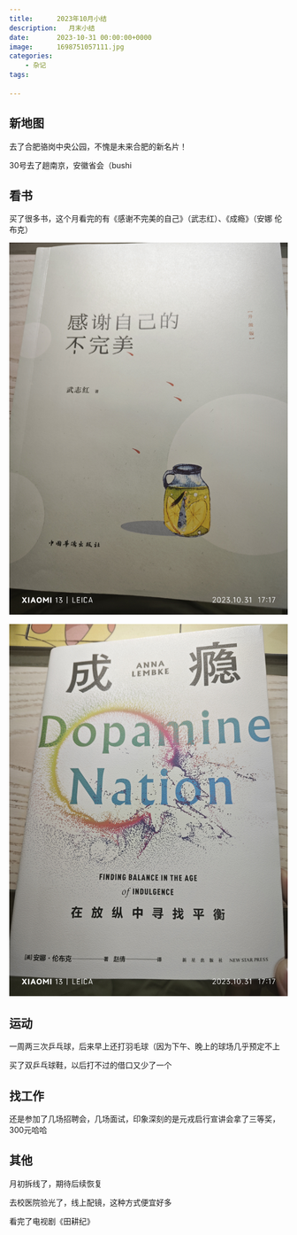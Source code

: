 ```yaml
---
title:      2023年10月小结
description:   月末小结
date:       2023-10-31 00:00:00+0000
image:      1698751057111.jpg
categories:
    - 杂记
tags:
    
---
```


## 新地图

去了合肥骆岗中央公园，不愧是未来合肥的新名片！

30号去了趟南京，安徽省会（bushi


## 看书

买了很多书，这个月看完的有《感谢不完美的自己》（武志红）、《成瘾》（安娜 伦布克）

![](IMG_20231031_171714.jpg)

![](IMG_20231031_171702.jpg)

## 运动

一周两三次乒乓球，后来早上还打羽毛球（因为下午、晚上的球场几乎预定不上

买了双乒乓球鞋，以后打不过的借口又少了一个

## 找工作

还是参加了几场招聘会，几场面试，印象深刻的是元戎启行宣讲会拿了三等奖，300元哈哈

## 其他

月初拆线了，期待后续恢复

去校医院验光了，线上配镜，这种方式便宜好多

看完了电视剧《田耕纪》